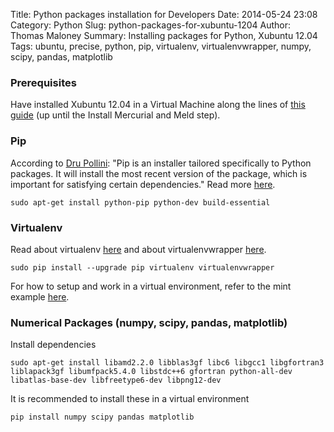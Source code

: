 Title: Python packages installation for Developers
Date: 2014-05-24 23:08
Category: Python
Slug: python-packages-for-xubuntu-1204
Author: Thomas Maloney
Summary: Installing packages for Python, Xubuntu 12.04
Tags: ubuntu, precise, python, pip, virtualenv, virtualenvwrapper, numpy, scipy, pandas, matplotlib


### Prerequisites

Have installed Xubuntu 12.04 in a Virtual Machine along the lines of [this guide](http://dpollini.ruhoh.com/installation/guided-installation-of-a-xubuntu-virtual-machine-for-developers/) (up until the Install Mercurial and Meld step).

### Pip

According to [Dru Pollini](http://dpollini.ruhoh.com/installation/guided-installation-of-a-xubuntu-virtual-machine-for-developers/): "Pip is an installer tailored specifically to Python packages. It will install the most recent version of the package, which is important for satisfying certain dependencies." Read more [here](http://pypi.python.org/pypi/pip).

	sudo apt-get install python-pip python-dev build-essential

### Virtualenv

Read about virtualenv [here](http://pypi.python.org/pypi/virtualenv) and about virtualenvwrapper [here](http://www.doughellmann.com/projects/virtualenvwrapper/).

	sudo pip install --upgrade pip virtualenv virtualenvwrapper

For how to setup and work in a virtual environment, refer to the mint example [here](http://dpollini.ruhoh.com/installation/guided-installation-of-a-xubuntu-virtual-machine-for-developers/).

### Numerical Packages (numpy, scipy, pandas, matplotlib)

Install dependencies

	sudo apt-get install libamd2.2.0 libblas3gf libc6 libgcc1 libgfortran3 liblapack3gf libumfpack5.4.0 libstdc++6 gfortran python-all-dev libatlas-base-dev libfreetype6-dev libpng12-dev

It is recommended to install these in a virtual environment

	pip install numpy scipy pandas matplotlib
